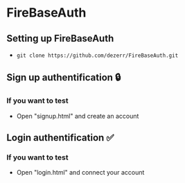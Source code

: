 # FireBaseAuth

## Setting up FireBaseAuth
- `git clone https://github.com/dezerr/FireBaseAuth.git`

## Sign up authentification 🔒

### If you want to test
- Open "signup.html" and create an account

## Login authentification ✅

### If you want to test
- Open "login.html" and connect your account
